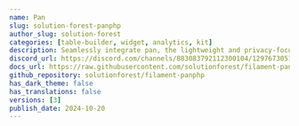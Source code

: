 ```yaml
---
name: Pan
slug: solution-forest-panphp
author_slug: solution-forest
categories: [table-builder, widget, analytics, kit]
description: Seamlessly integrate pan, the lightweight and privacy-focused PHP product analytics library, into your admin panel with this powerful UI package.
discord_url: https://discord.com/channels/883083792112300104/1297673051730612365
docs_url: https://raw.githubusercontent.com/solutionforest/filament-panphp/refs/heads/main/README.md
github_repository: solutionforest/filament-panphp
has_dark_theme: false
has_translations: false
versions: [3]
publish_date: 2024-10-20
---
```

